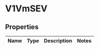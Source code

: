 # V1VmSEV

## Properties
Name | Type | Description | Notes
------------ | ------------- | ------------- | -------------
